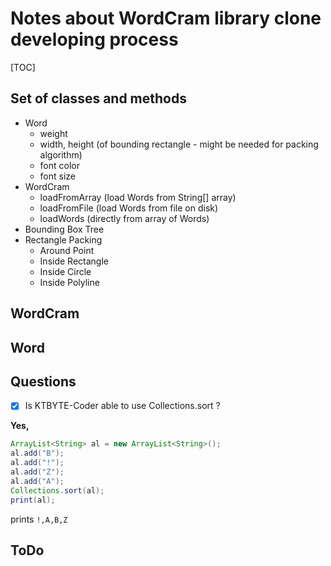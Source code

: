 # Notes about WordCram library clone developing process

[TOC]



## Set of classes and methods

- Word
  - weight
  - width, height (of bounding rectangle - might be needed for packing algorithm)
  - font color
  - font size
- WordCram
  - loadFromArray (load Words from String[] array)
  - loadFromFile (load Words from file on disk)
  - loadWords (directly from array of Words)
- Bounding Box Tree
- Rectangle Packing
  - Around Point
  - Inside Rectangle
  - Inside Circle
  - Inside Polyline


## WordCram



## Word



## Questions

- [x] Is KTBYTE-Coder able to use Collections.sort ?

**Yes,**

```java
ArrayList<String> al = new ArrayList<String>();
al.add("B");
al.add("!");
al.add("Z");
al.add("A");
Collections.sort(al);
print(al);
```

prints `!,A,B,Z  `





## ToDo

